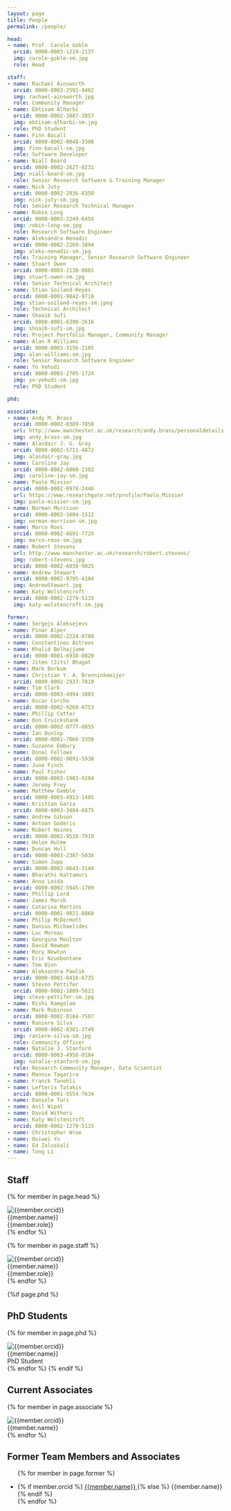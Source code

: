 ```yaml
---
layout: page
title: People
permalink: /people/

head:
- name: Prof. Carole Goble
  orcid: 0000-0003-1219-2137
  img: carole-goble-sm.jpg
  role: Head

staff:
- name: Rachael Ainsworth
  orcid: 0000-0003-2591-9462
  img: rachael-ainsworth.jpg
  role: Community Manager
- name: Ebtisam Alharbi
  orcid: 0000-0002-3887-3857
  img: ebtisam-alharbi-sm.jpg
  role: PhD Student
- name: Finn Bacall
  orcid: 0000-0002-0048-3300
  img: finn-bacall-sm.jpg
  role: Software Developer
- name: Niall Beard
  orcid: 0000-0002-2627-0231
  img: niall-beard-sm.jpg
  role: Senior Research Software & Training Manager
- name: Nick Juty
  orcid: 0000-0002-2036-8350
  img: nick-juty-sm.jpg
  role: Senior Research Technical Manager
- name: Robin Long
  orcid: 0000-0003-2249-645X
  img: robin-long-sm.jpg
  role: Research Software Engineer
- name: Aleksandra Nenadic
  orcid: 0000-0002-2269-3894
  img: aleks-nenadic-sm.jpg
  role: Training Manager, Senior Research Software Engineer
- name: Stuart Owen
  orcid: 0000-0003-2130-0865
  img: stuart-owen-sm.jpg
  role: Senior Technical Architect
- name: Stian Soiland-Reyes
  orcid: 0000-0001-9842-9718
  img: stian-soiland-reyes-sm.jpeg
  role: Technical Architect
- name: Shoaib Sufi
  orcid: 0000-0001-6390-2616
  img: shoaib-sufi-sm.jpg
  role: Project Portfolio Manager, Community Manager
- name: Alan R Williams
  orcid: 0000-0003-3156-2105
  img: alan-williams-sm.jpg
  role: Senior Research Software Engineer
- name: Yo Yehudi
  orcid: 0000-0003-2705-1724
  img: yo-yehudi-sm.jpg
  role: PhD Student

phd:

associate:
- name: Andy M. Brass
  orcid: 0000-0002-0389-7058
  url: http://www.manchester.ac.uk/research/andy.brass/personaldetails
  img: andy_brass-sm.jpg
- name: Alasdair J. G. Gray
  orcid: 0000-0002-5711-4872
  img: alasdair-gray.jpg
- name: Caroline Jay
  orcid: 0000-0002-6080-1382
  img: caroline-jay-sm.jpg
- name: Paolo Missier
  orcid: 0000-0002-0978-2446
  url: https://www.researchgate.net/profile/Paolo_Missier
  img: paolo-missier-sm.jpg
- name: Norman Morrison
  orcid: 0000-0003-1604-1512
  img: norman-morrison-sm.jpg
- name: Marco Roos
  orcid: 0000-0002-8691-772X
  img: marco-roos-sm.jpg
- name: Robert Stevens
  url: http://www.manchester.ac.uk/research/robert.stevens/
  img: robert-stevens.jpg
  orcid: 0000-0002-6038-9025
- name: Andrew Stewart
  orcid: 0000-0002-9795-4104
  img: AndrewStewart.jpg
- name: Katy Wolstencroft
  orcid: 0000-0002-1279-5133
  img: katy-wolstencroft-sm.jpg

former:
- name: Sergejs Aleksejevs
- name: Pinar Alper
  orcid: 0000-0002-2224-0780
- name: Constantinos Astreos
- name: Khalid Belhajjame
  orcid: 0000-0001-6938-0820
- name: Jiten (Jits) Bhagat
- name: Mark Borkum
- name: Christian Y. A. Brenninkmeijer
  orcid: 0000-0002-2937-7819
- name: Tim Clark
  orcid: 0000-0003-4994-3803
- name: Oscar Corcho
  orcid: 0000-0002-9260-0753
- name: Phillip Cotter
- name: Don Cruickshank
  orcid: 0000-0002-0777-0855
- name: Ian Dunlop
  orcid: 0000-0001-7066-3350
- name: Suzanne Embury
- name: Donal Fellows
  orcid: 0000-0002-9091-5938  
- name: June Finch
- name: Paul Fisher
  orcid: 0000-0003-1983-9204
- name: Jeremy Frey
- name: Matthew Gamble
  orcid: 0000-0003-4913-1485
- name: Kristian Garza
  orcid: 0000-0003-3484-6875  
- name: Andrew Gibson
- name: Antoon Goderis
- name: Robert Haines
  orcid: 0000-0002-9538-7919
- name: Helen Hulme
- name: Duncan Hull
  orcid: 0000-0003-2387-503X
- name: Simon Jupp
  orcid: 0000-0002-0643-3144
- name: Bharathi Kattamuri
- name: Anna Leida
  orcid: 0000-0002-5945-1709
- name: Phillip Lord
- name: James Marsh
- name: Catarina Martins
  orcid: 0000-0001-9021-8860
- name: Philip McDermott
- name: Danius Michaelides
- name: Luc Moreau
- name: Georgina Moulton
- name: David Newman
- name: Rory Newton
- name: Eric Nzuobontane
- name: Tom Oinn
- name: Aleksandra Pawlik
  orcid: 0000-0001-8418-6735
- name: Steven Pettifer
  orcid: 0000-0002-1809-5621
  img: steve-pettifer-sm.jpg
- name: Rishi Ramgolam  
- name: Mark Robinson
  orcid: 0000-0002-8184-7507
- name: Raniere Silva
  orcid: 0000-0002-8381-3749
  img: raniere-silva-sm.jpg
  role: Community Officer
- name: Natalie J. Stanford
  orcid: 0000-0003-4958-0184
  img: natalie-stanford-sm.jpg
  role: Research Community Manager, Data Scientist
- name: Mannie Tagarira
- name: Franck Tanohli
- name: Lefteris Tatakis
  orcid: 0000-0001-5554-7634
- name: Daniele Turi
- name: Anil Wipat
- name: David Withers
- name: Katy Wolstencroft
  orcid: 0000-0002-1279-5133
- name: Christopher Wroe
- name: Quiwei Yu
- name: Ed Zaluskali
- name: Tong Li
---
```


<div about="https://esciencelab.org.uk/#"  vocab="http://schema.org/" typeof="Organization">
  <span property="name" value="eScience Lab"></span>
  <link property="https://esciencelab.org.uk/" property="about">
</div>

## Staff

  {% for member in page.head %}
  <div class="profile_box head" 
    {% if member.orcid %}about="https://orcid.org/{{member.orcid}}"{% endif %}
    vocab="http://schema.org/" typeof="Person">
   <a {% if member.orcid %}href="https://orcid.org/{{member.orcid}}"{% endif %} property="url identifier"><img 
    property="image" src="/images/profiles/{{member.img}}" alt="{{member.orcid}}"  class="profile_picture"></a>
    <div property="name" class="name">{{member.name}}</div>
    <div property="jobTitle" class="role">{{member.role}}</div>    
    <link property="affiliation" rev="founder" href="https://esciencelab.org.uk/#" />
  </div>
  {% endfor %}

  {% for member in page.staff %}
  <div class="profile_box" 
    {% if member.orcid %}about="https://orcid.org/{{member.orcid}}"{% endif %}
    vocab="http://schema.org/" typeof="Person">
   <a {% if member.orcid %}href="https://orcid.org/{{member.orcid}}"{% endif %} property="url identifier"><img 
    property="image" src="/images/profiles/{{member.img}}" alt="{{member.orcid}}" class="profile_picture"></a>
    <div property="name" class="name">{{member.name}}</div>
    <div property="jobTitle" class="role">{{member.role}}</div>
    <link property="affiliation" rev="employee" href="https://esciencelab.org.uk/#" />
  </div>
  {% endfor %}

{%if page.phd %}
## PhD Students

  {% for member in page.phd %}
  <div class="profile_box"
      {% if member.orcid %}about="https://orcid.org/{{member.orcid}}"{% endif %}
      vocab="http://schema.org/" typeof="Person">
   <a {% if member.orcid %}href="https://orcid.org/{{member.orcid}}"{% endif %} property="url identifier"><img 
    property="image" src="/images/profiles/{{member.img}}" alt="{{member.orcid}}" class="profile_picture"></a>
    <div property="name" class="name">{{member.name}}</div>
    <div property="jobTitle" class="role">PhD Student</div>
    <link property="affiliation" href="https://esciencelab.org.uk/#" />
  </div>
  {% endfor %}
{% endif %}

## Current Associates

  {% for member in page.associate %}
  <div class="grid-item profile_box"
        {% if member.orcid %}about="https://orcid.org/{{member.orcid}}"{% endif %}
      vocab="http://schema.org/" typeof="Person">
   <a {% if member.orcid %}href="https://orcid.org/{{member.orcid}}"{% endif %} property="url identifier"><img 
    property="image" src="/images/profiles/{{member.img}}" alt="{{member.orcid}}" class="profile_picture"></a>
    <div property="name" class="name">{{member.name}}</div>
    <link property="affiliation" rev="sponsor" href="https://esciencelab.org.uk/#" />
  </div>
  {% endfor %}

## Former Team Members and Associates

<div class="former-members" vocab="http://schema.org/">
<ul>

{% for member in page.former %}
  <li 
    {% if member.orcid %}  about="https://orcid.org/{{member.orcid}}" {% endif %}
    typeof="Person">
    {% if member.orcid %}
      <a href="https://orcid.org/{{member.orcid}}" 
      property="url identifier">
        <span property="name">{{member.name}}</span>
      </a>
    {% else %}
      <span property="name">{{member.name}}</span>
    {% endif %}
    <link rel="alumniOf" rev="alumni" href="https://esciencelab.org.uk/#" />
  </li>
{% endfor %}
</ul>

</div>
